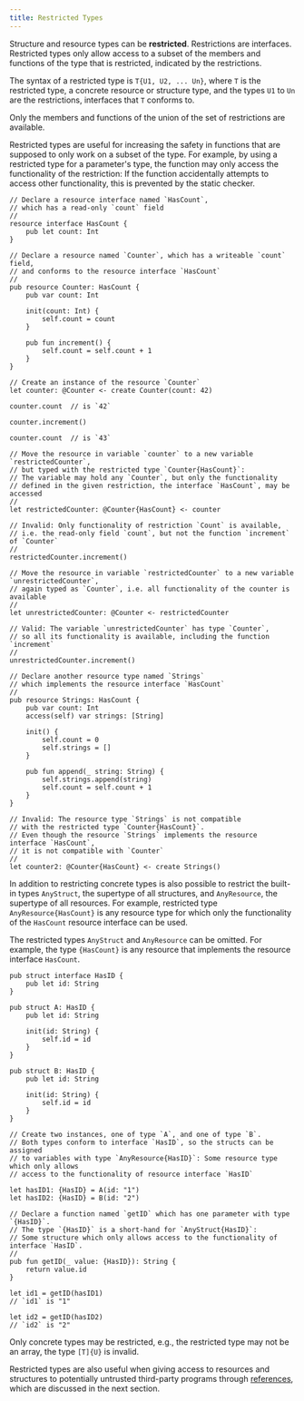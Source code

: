 ```yaml
---
title: Restricted Types
---
```


Structure and resource types can be **restricted**. Restrictions are interfaces.
Restricted types only allow access to a subset of the members and functions
of the type that is restricted, indicated by the restrictions.

The syntax of a restricted type is `T{U1, U2, ... Un}`,
where `T` is the restricted type, a concrete resource or structure type,
and the types `U1` to `Un` are the restrictions, interfaces that `T` conforms to.

Only the members and functions of the union of the set of restrictions are available.

Restricted types are useful for increasing the safety in functions
that are supposed to only work on a subset of the type.
For example, by using a restricted type for a parameter's type,
the function may only access the functionality of the restriction:
If the function accidentally attempts to access other functionality,
this is prevented by the static checker.

```cadence
// Declare a resource interface named `HasCount`,
// which has a read-only `count` field
//
resource interface HasCount {
    pub let count: Int
}

// Declare a resource named `Counter`, which has a writeable `count` field,
// and conforms to the resource interface `HasCount`
//
pub resource Counter: HasCount {
    pub var count: Int

    init(count: Int) {
        self.count = count
    }

    pub fun increment() {
        self.count = self.count + 1
    }
}

// Create an instance of the resource `Counter`
let counter: @Counter <- create Counter(count: 42)

counter.count  // is `42`

counter.increment()

counter.count  // is `43`

// Move the resource in variable `counter` to a new variable `restrictedCounter`,
// but typed with the restricted type `Counter{HasCount}`:
// The variable may hold any `Counter`, but only the functionality
// defined in the given restriction, the interface `HasCount`, may be accessed
//
let restrictedCounter: @Counter{HasCount} <- counter

// Invalid: Only functionality of restriction `Count` is available,
// i.e. the read-only field `count`, but not the function `increment` of `Counter`
//
restrictedCounter.increment()

// Move the resource in variable `restrictedCounter` to a new variable `unrestrictedCounter`,
// again typed as `Counter`, i.e. all functionality of the counter is available
//
let unrestrictedCounter: @Counter <- restrictedCounter

// Valid: The variable `unrestrictedCounter` has type `Counter`,
// so all its functionality is available, including the function `increment`
//
unrestrictedCounter.increment()

// Declare another resource type named `Strings`
// which implements the resource interface `HasCount`
//
pub resource Strings: HasCount {
    pub var count: Int
    access(self) var strings: [String]

    init() {
        self.count = 0
        self.strings = []
    }

    pub fun append(_ string: String) {
        self.strings.append(string)
        self.count = self.count + 1
    }
}

// Invalid: The resource type `Strings` is not compatible
// with the restricted type `Counter{HasCount}`.
// Even though the resource `Strings` implements the resource interface `HasCount`,
// it is not compatible with `Counter`
//
let counter2: @Counter{HasCount} <- create Strings()
```

In addition to restricting concrete types is also possible
to restrict the built-in types `AnyStruct`, the supertype of all structures,
and `AnyResource`, the supertype of all resources.
For example, restricted type `AnyResource{HasCount}` is any resource type
for which only the functionality of the `HasCount` resource interface can be used.

The restricted types `AnyStruct` and `AnyResource` can be omitted.
For example, the type `{HasCount}` is any resource that implements
the resource interface `HasCount`.

```cadence
pub struct interface HasID {
    pub let id: String
}

pub struct A: HasID {
    pub let id: String

    init(id: String) {
        self.id = id
    }
}

pub struct B: HasID {
    pub let id: String

    init(id: String) {
        self.id = id
    }
}

// Create two instances, one of type `A`, and one of type `B`.
// Both types conform to interface `HasID`, so the structs can be assigned
// to variables with type `AnyResource{HasID}`: Some resource type which only allows
// access to the functionality of resource interface `HasID`

let hasID1: {HasID} = A(id: "1")
let hasID2: {HasID} = B(id: "2")

// Declare a function named `getID` which has one parameter with type `{HasID}`.
// The type `{HasID}` is a short-hand for `AnyStruct{HasID}`:
// Some structure which only allows access to the functionality of interface `HasID`.
//
pub fun getID(_ value: {HasID}): String {
    return value.id
}

let id1 = getID(hasID1)
// `id1` is "1"

let id2 = getID(hasID2)
// `id2` is "2"
```

Only concrete types may be restricted, e.g., the restricted type may not be an array,
the type `[T]{U}` is invalid.

Restricted types are also useful when giving access to resources and structures
to potentially untrusted third-party programs through [references](./resources.mdx),
which are discussed in the next section.
